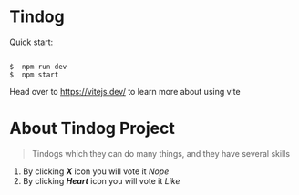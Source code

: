 # Tindog
Quick start:


```

$  npm run dev
$  npm start

```

Head over to https://vitejs.dev/ to learn more about using vite



# About Tindog Project


> Tindogs which they can do many things, and they have several skills

1. By clicking **_X_** icon you will vote it *Nope*
2. By clicking **_Heart_** icon you will vote it *Like*